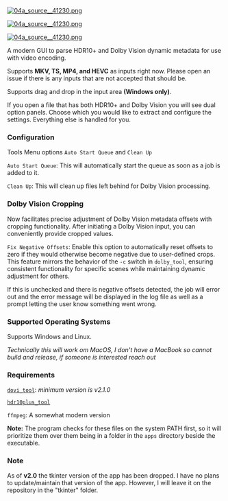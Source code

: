 [![04a_source__41230.png](https://thumbs2.imgbox.com/56/73/kifkH1E0_t.png)](https://imgbox.com/kifkH1E0)

[![04a_source__41230.png](https://thumbs2.imgbox.com/0a/1a/Um5w9hAh_t.png)](https://imgbox.com/Um5w9hAh)

[![04a_source__41230.png](https://thumbs2.imgbox.com/67/96/kIIaDLoF_t.png)](https://imgbox.com/kIIaDLoF)

A modern GUI to parse HDR10+ and Dolby Vision dynamic metadata for use with video encoding.

Supports **MKV, TS, MP4, and HEVC** as inputs right now. Please open an issue if there is any inputs that are not accepted that should be.

Supports drag and drop in the input area **(Windows only)**.

If you open a file that has both HDR10+ and Dolby Vision you will see dual option panels. Choose which you would
like to extract and configure the settings. Everything else is handled for you.

### Configuration

Tools Menu options `Auto Start Queue` and `Clean Up`

`Auto Start Queue`: This will automatically start the queue as soon as a job is added to it.

`Clean Up`: This will clean up files left behind for Dolby Vision processing.

### Dolby Vision Cropping

Now facilitates precise adjustment of Dolby Vision metadata offsets with cropping functionality. After initiating a Dolby Vision input, you can conveniently provide cropped values.

`Fix Negative Offsets`: Enable this option to automatically reset offsets to zero if they would otherwise become negative due to user-defined crops. This feature mirrors the behavior of the `-c` switch in `dolby_tool`, ensuring consistent functionality for specific scenes while maintaining dynamic adjustment for others.

If this is unchecked and there is negative offsets detected, the job will error out and the error message will be
displayed in the log file as well as a prompt letting the user know something went wrong.

### Supported Operating Systems

Supports Windows and Linux.

_Technically this will work om MacOS, I don't have a MacBook so cannot build and release, if someone is interested reach out_

### Requirements

[`dovi_tool`](https://github.com/quietvoid/dovi_tool): _minimum version is v2.1.0_

[`hdr10plus_tool`](https://github.com/quietvoid/hdr10plus_tool)

`ffmpeg`: A somewhat modern version

**Note:** The program checks for these files on the system PATH first, so it will prioritize
them over them being in a folder in the `apps` directory beside the executable.

### Note

As of **v2.0** the tkinter version of the app has been dropped. I have no plans to update/maintain that version of the app. However, I will leave it on the repository in the "tkinter" folder.
